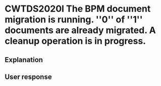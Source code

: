 # CWTDS2020I The BPM document migration is running. ''0'' of ''1'' documents are already migrated. A cleanup operation is in progress.

## Explanation

## User response
